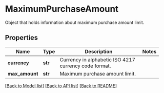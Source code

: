 # MaximumPurchaseAmount

Object that holds information about maximum purchase amount limit.
## Properties
Name | Type | Description | Notes
------------ | ------------- | ------------- | -------------
**currency** | **str** | Currency in alphabetic ISO 4217 currency code format. | 
**max_amount** | **str** | Maximum purchase amount limit. | 

[[Back to Model list]](../README.md#documentation-for-models) [[Back to API list]](../README.md#documentation-for-api-endpoints) [[Back to README]](../README.md)



